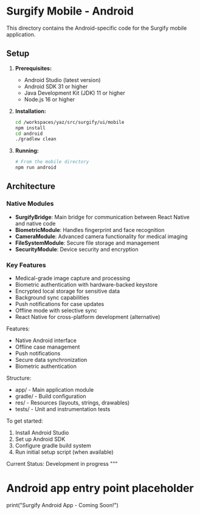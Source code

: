 # Surgify Mobile - Android

This directory contains the Android-specific code for the Surgify mobile application.

## Setup

1. **Prerequisites:**
   - Android Studio (latest version)
   - Android SDK 31 or higher
   - Java Development Kit (JDK) 11 or higher
   - Node.js 16 or higher

2. **Installation:**
   ```bash
   cd /workspaces/yaz/src/surgify/ui/mobile
   npm install
   cd android
   ./gradlew clean
   ```

3. **Running:**
   ```bash
   # From the mobile directory
   npm run android
   ```

## Architecture

### Native Modules
- **SurgifyBridge**: Main bridge for communication between React Native and native code
- **BiometricModule**: Handles fingerprint and face recognition
- **CameraModule**: Advanced camera functionality for medical imaging
- **FileSystemModule**: Secure file storage and management
- **SecurityModule**: Device security and encryption

### Key Features
- Medical-grade image capture and processing
- Biometric authentication with hardware-backed keystore
- Encrypted local storage for sensitive data
- Background sync capabilities
- Push notifications for case updates
- Offline mode with selective sync
- React Native for cross-platform development (alternative)

Features:
- Native Android interface
- Offline case management
- Push notifications
- Secure data synchronization
- Biometric authentication

Structure:
- app/ - Main application module
- gradle/ - Build configuration
- res/ - Resources (layouts, strings, drawables)
- tests/ - Unit and instrumentation tests

To get started:
1. Install Android Studio
2. Set up Android SDK
3. Configure gradle build system
4. Run initial setup script (when available)

Current Status: Development in progress
"""

# Android app entry point placeholder
print("Surgify Android App - Coming Soon!")
